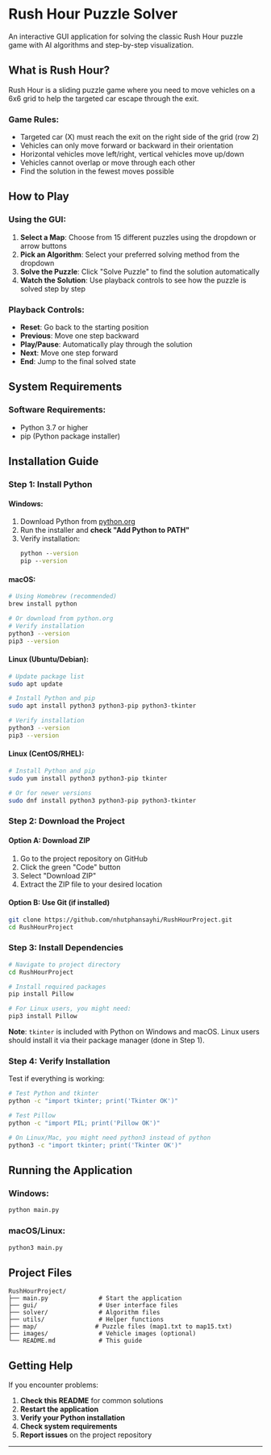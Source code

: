 # Rush Hour Puzzle Solver

An interactive GUI application for solving the classic Rush Hour puzzle game with AI algorithms and step-by-step visualization.

## What is Rush Hour?

Rush Hour is a sliding puzzle game where you need to move vehicles on a 6x6 grid to help the targeted car escape through the exit. 

### Game Rules:
- Targeted car (X) must reach the exit on the right side of the grid (row 2)
- Vehicles can only move forward or backward in their orientation
- Horizontal vehicles move left/right, vertical vehicles move up/down
- Vehicles cannot overlap or move through each other
- Find the solution in the fewest moves possible

## How to Play

### Using the GUI:

1. **Select a Map**: Choose from 15 different puzzles using the dropdown or arrow buttons
2. **Pick an Algorithm**: Select your preferred solving method from the dropdown
3. **Solve the Puzzle**: Click "Solve Puzzle" to find the solution automatically
4. **Watch the Solution**: Use playback controls to see how the puzzle is solved step by step

### Playback Controls:
- **Reset**: Go back to the starting position
- **Previous**: Move one step backward
- **Play/Pause**: Automatically play through the solution
- **Next**: Move one step forward  
- **End**: Jump to the final solved state


## System Requirements

### Software Requirements:
- Python 3.7 or higher
- pip (Python package installer)

## Installation Guide

### Step 1: Install Python

#### Windows:
1. Download Python from [python.org](https://www.python.org/downloads/)
2. Run the installer and **check "Add Python to PATH"**
3. Verify installation:
   ```cmd
   python --version
   pip --version
   ```

#### macOS:
```bash
# Using Homebrew (recommended)
brew install python

# Or download from python.org
# Verify installation
python3 --version
pip3 --version
```

#### Linux (Ubuntu/Debian):
```bash
# Update package list
sudo apt update

# Install Python and pip
sudo apt install python3 python3-pip python3-tkinter

# Verify installation
python3 --version
pip3 --version
```

#### Linux (CentOS/RHEL):
```bash
# Install Python and pip
sudo yum install python3 python3-pip tkinter

# Or for newer versions
sudo dnf install python3 python3-pip python3-tkinter
```

### Step 2: Download the Project

#### Option A: Download ZIP
1. Go to the project repository on GitHub
2. Click the green "Code" button
3. Select "Download ZIP"
4. Extract the ZIP file to your desired location

#### Option B: Use Git (if installed)
```bash
git clone https://github.com/nhutphansayhi/RushHourProject.git
cd RushHourProject
```

### Step 3: Install Dependencies

```bash
# Navigate to project directory
cd RushHourProject

# Install required packages
pip install Pillow

# For Linux users, you might need:
pip3 install Pillow
```

**Note**: `tkinter` is included with Python on Windows and macOS. Linux users should install it via their package manager (done in Step 1).

### Step 4: Verify Installation

Test if everything is working:

```bash
# Test Python and tkinter
python -c "import tkinter; print('Tkinter OK')"

# Test Pillow
python -c "import PIL; print('Pillow OK')"

# On Linux/Mac, you might need python3 instead of python
python3 -c "import tkinter; print('Tkinter OK')"
```

## Running the Application


### Windows:
```cmd
python main.py
```

### macOS/Linux:
```bash
python3 main.py
```


## Project Files

```
RushHourProject/
├── main.py              # Start the application
├── gui/                 # User interface files
├── solver/              # Algorithm files  
├── utils/               # Helper functions
├── map/                # Puzzle files (map1.txt to map15.txt)
├── images/              # Vehicle images (optional)
└── README.md            # This guide
```

## Getting Help

If you encounter problems:

1. **Check this README** for common solutions
2. **Restart the application** 
3. **Verify your Python installation**
4. **Check system requirements**
5. **Report issues** on the project repository

---
